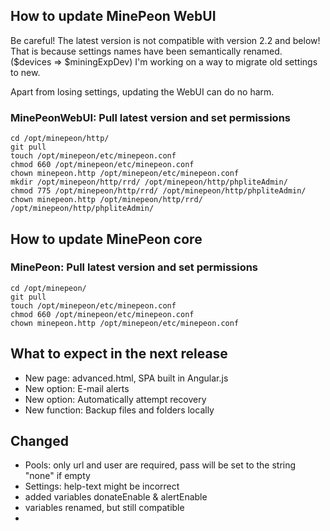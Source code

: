 ## How to update MinePeon WebUI

Be careful! The latest version is not compatible with version 2.2 and below! That is because settings names have been semantically renamed. ($devices => $miningExpDev) I'm working on a way to migrate old settings to new.

Apart from losing settings, updating the WebUI can do no harm.

### MinePeonWebUI: Pull latest version and set permissions

```Shell
cd /opt/minepeon/http/
git pull
touch /opt/minepeon/etc/minepeon.conf
chmod 660 /opt/minepeon/etc/minepeon.conf
chown minepeon.http /opt/minepeon/etc/minepeon.conf
mkdir /opt/minepeon/http/rrd/ /opt/minepeon/http/phpliteAdmin/
chmod 775 /opt/minepeon/http/rrd/ /opt/minepeon/http/phpliteAdmin/
chown minepeon.http /opt/minepeon/http/rrd/ /opt/minepeon/http/phpliteAdmin/
```

## How to update MinePeon core

### MinePeon: Pull latest version and set permissions

```Shell
cd /opt/minepeon/
git pull
touch /opt/minepeon/etc/minepeon.conf
chmod 660 /opt/minepeon/etc/minepeon.conf
chown minepeon.http /opt/minepeon/etc/minepeon.conf
```

## What to expect in the next release

* New page: advanced.html, SPA built in Angular.js
* New option: E-mail alerts
* New option: Automatically attempt recovery
* New function: Backup files and folders locally

## Changed

* Pools: only url and user are required, pass will be set to the string "none" if empty
* Settings: help-text might be incorrect
* added variables donateEnable & alertEnable 
* variables renamed, but still compatible
* 
